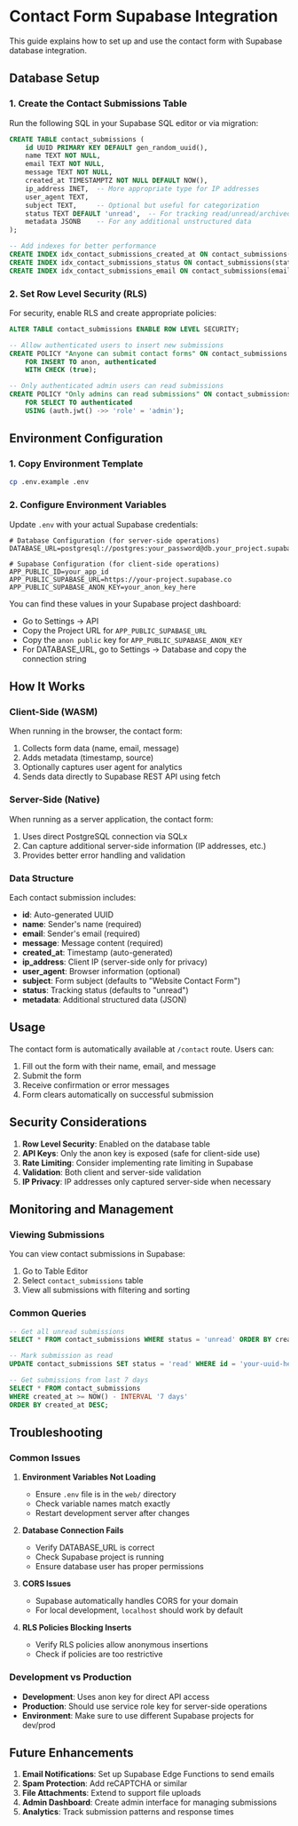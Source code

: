 <!-- @format -->

# Contact Form Supabase Integration

This guide explains how to set up and use the contact form with Supabase database integration.

## Database Setup

### 1. Create the Contact Submissions Table

Run the following SQL in your Supabase SQL editor or via migration:

```sql
CREATE TABLE contact_submissions (
    id UUID PRIMARY KEY DEFAULT gen_random_uuid(),
    name TEXT NOT NULL,
    email TEXT NOT NULL,
    message TEXT NOT NULL,
    created_at TIMESTAMPTZ NOT NULL DEFAULT NOW(),
    ip_address INET,  -- More appropriate type for IP addresses
    user_agent TEXT,
    subject TEXT,     -- Optional but useful for categorization
    status TEXT DEFAULT 'unread',  -- For tracking read/unread/archived
    metadata JSONB    -- For any additional unstructured data
);

-- Add indexes for better performance
CREATE INDEX idx_contact_submissions_created_at ON contact_submissions(created_at);
CREATE INDEX idx_contact_submissions_status ON contact_submissions(status);
CREATE INDEX idx_contact_submissions_email ON contact_submissions(email);
```

### 2. Set Row Level Security (RLS)

For security, enable RLS and create appropriate policies:

```sql
ALTER TABLE contact_submissions ENABLE ROW LEVEL SECURITY;

-- Allow authenticated users to insert new submissions
CREATE POLICY "Anyone can submit contact forms" ON contact_submissions
    FOR INSERT TO anon, authenticated
    WITH CHECK (true);

-- Only authenticated admin users can read submissions
CREATE POLICY "Only admins can read submissions" ON contact_submissions
    FOR SELECT TO authenticated
    USING (auth.jwt() ->> 'role' = 'admin');
```

## Environment Configuration

### 1. Copy Environment Template

```bash
cp .env.example .env
```

### 2. Configure Environment Variables

Update `.env` with your actual Supabase credentials:

```env
# Database Configuration (for server-side operations)
DATABASE_URL=postgresql://postgres:your_password@db.your_project.supabase.co:5432/postgres

# Supabase Configuration (for client-side operations)
APP_PUBLIC_ID=your_app_id
APP_PUBLIC_SUPABASE_URL=https://your-project.supabase.co
APP_PUBLIC_SUPABASE_ANON_KEY=your_anon_key_here
```

You can find these values in your Supabase project dashboard:

- Go to Settings → API
- Copy the Project URL for `APP_PUBLIC_SUPABASE_URL`
- Copy the `anon public` key for `APP_PUBLIC_SUPABASE_ANON_KEY`
- For DATABASE_URL, go to Settings → Database and copy the connection string

## How It Works

### Client-Side (WASM)

When running in the browser, the contact form:

1. Collects form data (name, email, message)
2. Adds metadata (timestamp, source)
3. Optionally captures user agent for analytics
4. Sends data directly to Supabase REST API using fetch

### Server-Side (Native)

When running as a server application, the contact form:

1. Uses direct PostgreSQL connection via SQLx
2. Can capture additional server-side information (IP addresses, etc.)
3. Provides better error handling and validation

### Data Structure

Each contact submission includes:

- **id**: Auto-generated UUID
- **name**: Sender's name (required)
- **email**: Sender's email (required)
- **message**: Message content (required)
- **created_at**: Timestamp (auto-generated)
- **ip_address**: Client IP (server-side only for privacy)
- **user_agent**: Browser information (optional)
- **subject**: Form subject (defaults to "Website Contact Form")
- **status**: Tracking status (defaults to "unread")
- **metadata**: Additional structured data (JSON)

## Usage

The contact form is automatically available at `/contact` route. Users can:

1. Fill out the form with their name, email, and message
2. Submit the form
3. Receive confirmation or error messages
4. Form clears automatically on successful submission

## Security Considerations

1. **Row Level Security**: Enabled on the database table
2. **API Keys**: Only the anon key is exposed (safe for client-side use)
3. **Rate Limiting**: Consider implementing rate limiting in Supabase
4. **Validation**: Both client and server-side validation
5. **IP Privacy**: IP addresses only captured server-side when necessary

## Monitoring and Management

### Viewing Submissions

You can view contact submissions in Supabase:

1. Go to Table Editor
2. Select `contact_submissions` table
3. View all submissions with filtering and sorting

### Common Queries

```sql
-- Get all unread submissions
SELECT * FROM contact_submissions WHERE status = 'unread' ORDER BY created_at DESC;

-- Mark submission as read
UPDATE contact_submissions SET status = 'read' WHERE id = 'your-uuid-here';

-- Get submissions from last 7 days
SELECT * FROM contact_submissions
WHERE created_at >= NOW() - INTERVAL '7 days'
ORDER BY created_at DESC;
```

## Troubleshooting

### Common Issues

1. **Environment Variables Not Loading**

   - Ensure `.env` file is in the `web/` directory
   - Check variable names match exactly
   - Restart development server after changes

2. **Database Connection Fails**

   - Verify DATABASE_URL is correct
   - Check Supabase project is running
   - Ensure database user has proper permissions

3. **CORS Issues**

   - Supabase automatically handles CORS for your domain
   - For local development, `localhost` should work by default

4. **RLS Policies Blocking Inserts**
   - Verify RLS policies allow anonymous insertions
   - Check if policies are too restrictive

### Development vs Production

- **Development**: Uses anon key for direct API access
- **Production**: Should use service role key for server-side operations
- **Environment**: Make sure to use different Supabase projects for dev/prod

## Future Enhancements

1. **Email Notifications**: Set up Supabase Edge Functions to send emails
2. **Spam Protection**: Add reCAPTCHA or similar
3. **File Attachments**: Extend to support file uploads
4. **Admin Dashboard**: Create admin interface for managing submissions
5. **Analytics**: Track submission patterns and response times
